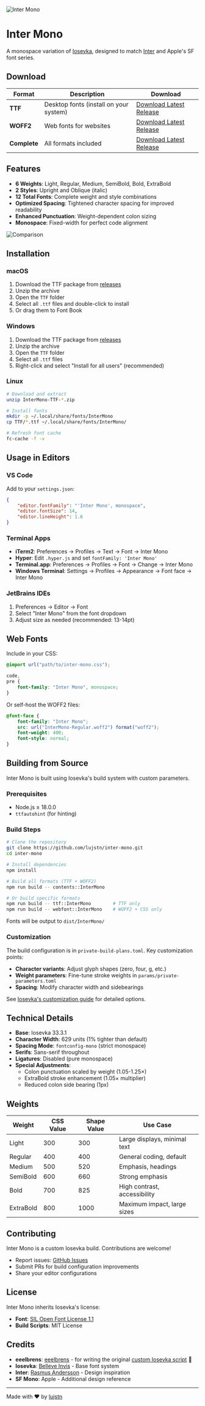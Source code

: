 ![Inter Mono](https://github.com/lujstn/inter-mono/raw/main/gh_cover.jpg)

# Inter Mono

A monospace variation of [Iosevka](https://github.com/be5invis/Iosevka), designed to match [Inter](https://rsms.me/inter/) and Apple's SF font series.

## Download

| Format       | Description                            | Download                                                                        |
| ------------ | -------------------------------------- | ------------------------------------------------------------------------------- |
| **TTF**      | Desktop fonts (install on your system) | [Download Latest Release](https://github.com/lujstn/inter-mono/releases/latest) |
| **WOFF2**    | Web fonts for websites                 | [Download Latest Release](https://github.com/lujstn/inter-mono/releases/latest) |
| **Complete** | All formats included                   | [Download Latest Release](https://github.com/lujstn/inter-mono/releases/latest) |

## Features

- **6 Weights**: Light, Regular, Medium, SemiBold, Bold, ExtraBold
- **2 Styles**: Upright and Oblique (italic)
- **12 Total Fonts**: Complete weight and style combinations
- **Optimized Spacing**: Tightened character spacing for improved readability
- **Enhanced Punctuation**: Weight-dependent colon sizing
- **Monospace**: Fixed-width for perfect code alignment

![Comparison](https://github.com/lujstn/inter-mono/raw/main/Comparison.jpg)

## Installation

### macOS

1. Download the TTF package from [releases](https://github.com/lujstn/inter-mono/releases/latest)
2. Unzip the archive
3. Open the `TTF` folder
4. Select all `.ttf` files and double-click to install
5. Or drag them to Font Book

### Windows

1. Download the TTF package from [releases](https://github.com/lujstn/inter-mono/releases/latest)
2. Unzip the archive
3. Open the `TTF` folder
4. Select all `.ttf` files
5. Right-click and select "Install for all users" (recommended)

### Linux

```bash
# Download and extract
unzip InterMono-TTF-*.zip

# Install fonts
mkdir -p ~/.local/share/fonts/InterMono
cp TTF/*.ttf ~/.local/share/fonts/InterMono/

# Refresh font cache
fc-cache -f -v
```

## Usage in Editors

### VS Code

Add to your `settings.json`:

```json
{
	"editor.fontFamily": "'Inter Mono', monospace",
	"editor.fontSize": 14,
	"editor.lineHeight": 1.6
}
```

### Terminal Apps

- **iTerm2**: Preferences → Profiles → Text → Font → Inter Mono
- **Hyper**: Edit `.hyper.js` and set `fontFamily: 'Inter Mono'`
- **Terminal.app**: Preferences → Profiles → Font → Change → Inter Mono
- **Windows Terminal**: Settings → Profiles → Appearance → Font face → Inter Mono

### JetBrains IDEs

1. Preferences → Editor → Font
2. Select "Inter Mono" from the font dropdown
3. Adjust size as needed (recommended: 13-14pt)

## Web Fonts

Include in your CSS:

```css
@import url("path/to/inter-mono.css");

code,
pre {
	font-family: "Inter Mono", monospace;
}
```

Or self-host the WOFF2 files:

```css
@font-face {
	font-family: "Inter Mono";
	src: url("InterMono-Regular.woff2") format("woff2");
	font-weight: 400;
	font-style: normal;
}
```

## Building from Source

Inter Mono is built using Iosevka's build system with custom parameters.

### Prerequisites

- Node.js ≥ 18.0.0
- `ttfautohint` (for hinting)

### Build Steps

```bash
# Clone the repository
git clone https://github.com/lujstn/inter-mono.git
cd inter-mono

# Install dependencies
npm install

# Build all formats (TTF + WOFF2)
npm run build -- contents::InterMono

# Or build specific formats
npm run build -- ttf::InterMono        # TTF only
npm run build -- webfont::InterMono    # WOFF2 + CSS only
```

Fonts will be output to `dist/InterMono/`

### Customization

The build configuration is in `private-build-plans.toml`. Key customization points:

- **Character variants**: Adjust glyph shapes (zero, four, g, etc.)
- **Weight parameters**: Fine-tune stroke weights in `params/private-parameters.toml`
- **Spacing**: Modify character width and sidebearings

See [Iosevka's customization guide](https://github.com/be5invis/Iosevka/blob/main/doc/custom-build.md) for detailed options.

## Technical Details

- **Base**: Iosevka 33.3.1
- **Character Width**: 629 units (1% tighter than default)
- **Spacing Mode**: `fontconfig-mono` (strict monospace)
- **Serifs**: Sans-serif throughout
- **Ligatures**: Disabled (pure monospace)
- **Special Adjustments**:
    - Colon punctuation scaled by weight (1.05-1.25×)
    - ExtraBold stroke enhancement (1.05× multiplier)
    - Reduced colon side bearing (1px)

## Weights

| Weight    | CSS Value | Shape Value | Use Case                     |
| --------- | --------- | ----------- | ---------------------------- |
| Light     | 300       | 300         | Large displays, minimal text |
| Regular   | 400       | 400         | General coding, default      |
| Medium    | 500       | 520         | Emphasis, headings           |
| SemiBold  | 600       | 660         | Strong emphasis              |
| Bold      | 700       | 825         | High contrast, accessibility |
| ExtraBold | 800       | 1000        | Maximum impact, large sizes  |

## Contributing

Inter Mono is a custom Iosevka build. Contributions are welcome!

- Report issues: [GitHub Issues](https://github.com/lujstn/inter-mono/issues)
- Submit PRs for build configuration improvements
- Share your editor configurations

## License

Inter Mono inherits Iosevka's license:

- **Font**: [SIL Open Font License 1.1](https://github.com/be5invis/Iosevka/blob/main/LICENSE.md)
- **Build Scripts**: MIT License

## Credits

- **eeelbrens**: [eeelbrens](https://github.com/eeelbrens) - for writing the original [custom Iosevka script](https://github.com/rsms/inter/issues/128#issuecomment-2816578686) 🙇
- **Iosevka**: [Belleve Invis](https://github.com/be5invis/Iosevka) - Base font system
- **Inter**: [Rasmus Andersson](https://rsms.me/inter/) - Design inspiration
- **SF Mono**: Apple - Additional design reference

---

Made with ❤️ by [lujstn](https://github.com/lujstn)
